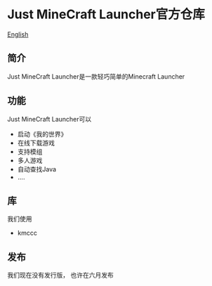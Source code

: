 # Just MineCraft Launcher官方仓库
[English](README.md)
## 简介
Just MineCraft Launcher是一款轻巧简单的Minecraft Launcher
## 功能
Just MineCraft Launcher可以
+ 启动《我的世界》
+ 在线下载游戏
+ 支持模组
+ 多人游戏
+ 自动查找Java
+ ....
## 库
我们使用
+ kmccc
## 发布
我们现在没有发行版，
也许在六月发布
